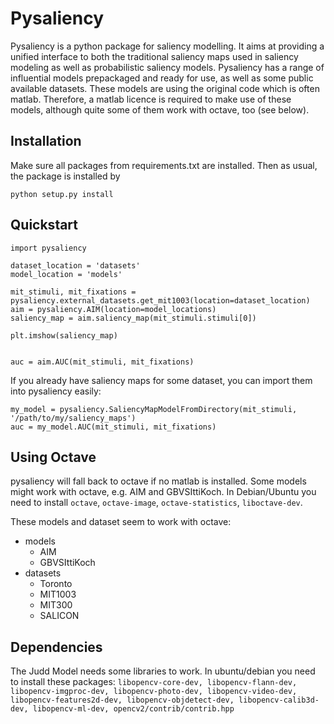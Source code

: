 Pysaliency
==========

Pysaliency is a python package for saliency modelling. It aims at providing a unified interface
to both the traditional saliency maps used in saliency modeling as well as probabilistic saliency
models. Pysaliency has a range of influential models prepackaged and ready for use, as well as
some public available datasets. These models are using the original code which is often matlab.
Therefore, a matlab licence is required to make use of these models, although quite some of them
work with octave, too (see below).


Installation
------------

Make sure all packages from requirements.txt are installed. Then as usual, the package is installed by

    python setup.py install

Quickstart
----------

    import pysaliency
    
    dataset_location = 'datasets'
    model_location = 'models'

    mit_stimuli, mit_fixations = pysaliency.external_datasets.get_mit1003(location=dataset_location)
    aim = pysaliency.AIM(location=model_locations)
    saliency_map = aim.saliency_map(mit_stimuli.stimuli[0])

    plt.imshow(saliency_map)


    auc = aim.AUC(mit_stimuli, mit_fixations)

If you already have saliency maps for some dataset, you can import them into pysaliency easily:

    my_model = pysaliency.SaliencyMapModelFromDirectory(mit_stimuli, '/path/to/my/saliency_maps')
    auc = my_model.AUC(mit_stimuli, mit_fixations)


Using Octave
------------

pysaliency will fall back to octave if no matlab is installed.
Some models might work with octave, e.g. AIM and GBVSIttiKoch. In Debian/Ubuntu you need to install
`octave`, `octave-image`, `octave-statistics`, `liboctave-dev`.

These models and dataset seem to work with octave:

- models
  - AIM
  - GBVSIttiKoch
- datasets
  - Toronto
  - MIT1003
  - MIT300
  - SALICON

Dependencies
-----------

The Judd Model needs some libraries to work. In ubuntu/debian you need to install these packages:
`libopencv-core-dev, libopencv-flann-dev, libopencv-imgproc-dev, libopencv-photo-dev, libopencv-video-dev, libopencv-features2d-dev, libopencv-objdetect-dev, libopencv-calib3d-dev, libopencv-ml-dev, opencv2/contrib/contrib.hpp`
